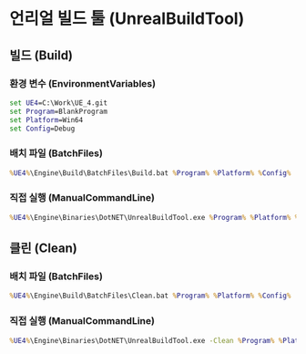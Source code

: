 # 언리얼 빌드 툴 (UnrealBuildTool)

## 빌드 (Build)

### 환경 변수 (EnvironmentVariables)

```bat
set UE4=C:\Work\UE_4.git
set Program=BlankProgram
set Platform=Win64
set Config=Debug 
```

### 배치 파일 (BatchFiles)

```bat
%UE4%\Engine\Build\BatchFiles\Build.bat %Program% %Platform% %Config%
```

### 직접 실행 (ManualCommandLine)

```bat
%UE4%\Engine\Binaries\DotNET\UnrealBuildTool.exe %Program% %Platform% %Config%
```

## 클린 (Clean)

### 배치 파일 (BatchFiles)

```bat
%UE4%\Engine\Build\BatchFiles\Clean.bat %Program% %Platform% %Config%
```

### 직접 실행 (ManualCommandLine)

```bat
%UE4%\Engine\Binaries\DotNET\UnrealBuildTool.exe -Clean %Program% %Platform% %Config%
```
